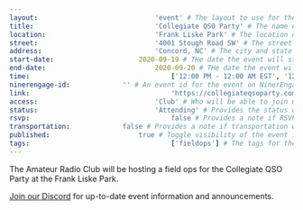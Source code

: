```yaml
---
layout:								'event' # The layout to use for the event page. This should never be changed.
title:								'Collegiate QSO Party' # The name of the event.
location:							'Frank Liske Park' # The location or building of the event.
street:								'4001 Stough Road SW' # The street address of the event.
address:							'Concord, NC' # The city and state of the event.
start-date:						2020-09-19 # THe date the event will start. YYYY-MM-DD.
end-date:							2020-09-20 # THe date the event will end. YYYY-MM-DD.
time:									['12:00 PM - 12:00 AM EST', '12:00 AM - 3:00 AM EST'] # The time range of the event. Does not include travel. An array of times for multi-day events.
ninerengage-id:				'' # An event id for the event on NinerEngage. Optional.
link:									'https://collegiateqsoparty.com' # An external link to the event. Optional.
access:								'Club' # Who will be able to join us for the event. Values: 'Club', 'School', or 'Public'.
status:								'Attending' # Provides the status of the event. Values: 'Attending', 'Planned', 'Cancelled'.
rsvp:									false # Provides a note if RSVP via email is required.
transportation:				false # Provides a note if transportation will be provided.
published:						true # Toggle visibility of the event in feeds.
tags:									['fieldops'] # The tags for the event.
---
```



The Amateur Radio Club will be hosting a field ops for the Collegiate QSO Party at the Frank Liske Park.

[Join our Discord](https://ninerengage.uncc.edu/news/174684) for up-to-date event information and announcements.
